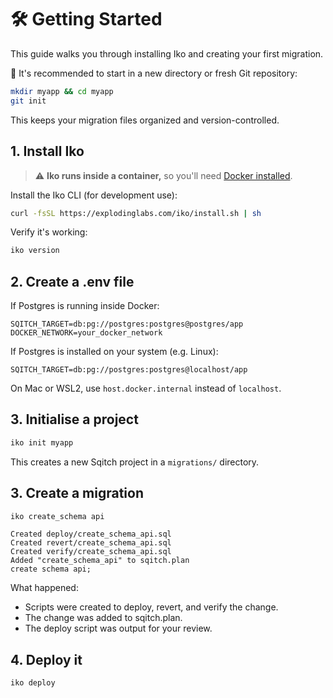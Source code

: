 # 🛠️ Getting Started

This guide walks you through installing Iko and creating your first migration.

📁 It's recommended to start in a new directory or fresh Git repository:

```sh
mkdir myapp && cd myapp
git init
```

This keeps your migration files organized and version-controlled.

## 1. Install Iko

> ⚠️ **Iko runs inside a container,** so you'll need [Docker
> installed](https://docs.docker.com/get-docker/).

Install the Iko CLI (for development use):

```sh
curl -fsSL https://explodinglabs.com/iko/install.sh | sh
```

Verify it's working:

```sh
iko version
```

## 2. Create a .env file

If Postgres is running inside Docker:

```
SQITCH_TARGET=db:pg://postgres:postgres@postgres/app
DOCKER_NETWORK=your_docker_network
```

If Postgres is installed on your system (e.g. Linux):

```
SQITCH_TARGET=db:pg://postgres:postgres@localhost/app
```

On Mac or WSL2, use `host.docker.internal` instead of `localhost`.

## 3. Initialise a project

```sh
iko init myapp
```

This creates a new Sqitch project in a `migrations/` directory.

## 3. Create a migration

```sh
iko create_schema api
```

```
Created deploy/create_schema_api.sql
Created revert/create_schema_api.sql
Created verify/create_schema_api.sql
Added "create_schema_api" to sqitch.plan
create schema api;
```

What happened:

- Scripts were created to deploy, revert, and verify the change.
- The change was added to sqitch.plan.
- The deploy script was output for your review.

## 4. Deploy it

```sh
iko deploy
```
